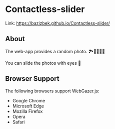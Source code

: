# Contactless-slider
Link: https://bazizbek.github.io/Contactless-slider/
## About
The web-app provides a random photo. 🏞🌄🌇🌃🌉

You can slide the photos with eyes :eyes:
## Browser Support
The following browsers support WebGazer.js:

* Google Chrome
* Microsoft Edge
* Mozilla Firefox
* Opera
* Safari
